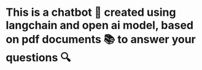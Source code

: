 # This is a chatbot 🤖 created using langchain and open ai model, based on pdf documents 📚 to answer your questions 🔍

